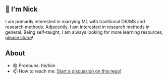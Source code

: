 
👋 I'm Nick
---
I am primarily interested in marrying ML with traditional OR/MS and research methods. Adjacently, I am interested in research methods in general. Being self-taught, I am always looking for more learning resources, [please share](https://github.com/gpyga/gpyga/discussions)!

About
---
<!--
- 🔭 I’m currently working on [OpenORMS/vyvodi](https://github.com/OpenORMS/vyvodi) - mixed effect neural network layers (name is a placeholder). After I get a better grasp of how I want this to be implemented, I will look for more collaboration. I am currently looking at using [bambinos/formulae](https://github.com/bambinos/formulae) as an interface.
- 👯 I’m looking to collaborate on [OpenORMS](https://github.com/OpenORMS). The goal here is to develop open-source, more direct solutions to common management problems. I have a backlog in my head, but I haven't oriented quite yet. If you have any ideas, please feel free to take part in [the discussion](https://github.com/OpenORMS/OpenORMS/discussions). I also want to celebrate the solutions which others have developed, so feel free to share anything you've done/found!
- 🌱 I currently learning about hardware acceleration with JAX and I am always learning more about probabilistic methods.
-->
- 😄 Pronouns: he/him
- 📫 How to reach me: [Start a discussion on this repo!](https://github.com/gpyga/gpyga/discussions)

